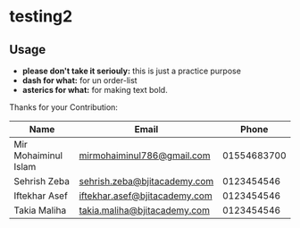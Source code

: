 # testing2

## Usage

-  **please don't take it seriouly:** this is just a practice purpose 
-  **dash for what:** for un order-list
-  **asterics for what:** for making text bold.

Thanks for your Contribution:

|Name|Email|Phone|
|--------|-------|---------|
|Mir Mohaiminul Islam|mirmohaiminul786@gmail.com|01554683700|
|Sehrish Zeba|sehrish.zeba@bjitacademy.com|0123454546|
|Iftekhar Asef|iftekhar.asef@bjitacademy.com|0123454546|
|Takia Maliha|takia.maliha@bjitacademy.com|0123454546|


